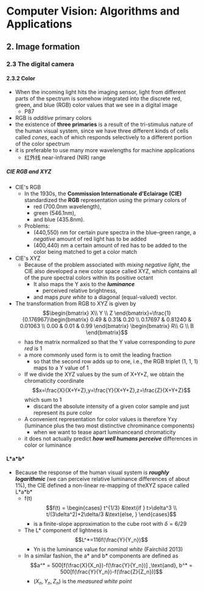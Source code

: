 # Computer Vision: Algorithms and Applications

## 2. Image formation

### 2.3 The digital camera

#### 2.3.2 Color
- When the incoming light hits the imaging sensor, light from different parts of the spectrum is somehow integrated into the discrete red, green, and blue (RGB) color values that we see in
a digital image
  - P87
- RGB is *additive* primary colors
- the existence of **three primaries** is a result of the tri-stimulus nature of the human visual system, since we have three different kinds of cells called *cones*, each of which responds selectively to a different portion of the color spectrum 
- it is preferable to use many more wavelengths for machine applications
  - 红外线 near-infrared (NIR) range

##### CIE RGB and XYZ

- CIE's RGB
  - In the 1930s, the **Commission Internationale d’Eclairage (CIE)** standardized the **RGB** representation using the primary colors of
    -  red (700.0nm wavelength),
    -  green (546.1nm),
    -  and blue (435.8nm).
  - Problems:
    - (440,550) nm for certain pure spectra in the blue–green range, a *negative* amount of red light has to be added
    - (400,440) nm a certain amount of red has to be added to the color being matched to get a color match
- CIE's XYZ
  - Because of the problem associated with *mixing negative light*, the CIE also developed a new color space called XYZ, which contains all of the pure spectral colors within its positive octant
    - It also maps the Y axis to the ***luminance***
      -  perceived relative brightness,
    -  and maps *pure white* to a diagonal (equal-valued) vector.
- The transformation from RGB to XYZ is
given by $$\begin{bmatrix} X\\ Y \\ Z \end{bmatrix}=\frac{1}{0.176967}\begin{bmatrix} 0.49 & 0.31& 0.20 \\ 0.17697 & 0.81240 & 0.01063 \\ 0.00 & 0.01 & 0.99 \end{bmatrix} \begin{bmatrix} R\\ G \\ B \end{bmatrix}$$
  - has the matrix normalized so that the Y value corresponding to *pure red* is 1
  - a more commonly used form is to omit the leading fraction
    - so that the second row adds up to one, i.e., the RGB triplet (1, 1, 1) maps to a Y value of 1
  - If we divide the XYZ values by the sum of X+Y+Z, we obtain the chromaticity coordinate $$x=\frac{X}{X+Y+Z},y=\frac{Y}{X+Y+Z},z=\frac{Z}{X+Y+Z}$$  which sum to 1
    - discard the absolute intensity of a given color
  sample and just represent its pure color
  - A convenient representation for color values is therefore Yxy (luminance plus the two most distinctive chrominance components)
    - when we want to tease apart luminanceand chromaticity
  - it does not actually predict ***how well humans perceive*** differences in color or luminance

#### L\*a\*b\*
- Because the response of the human visual system is ***roughly logarithmic*** (we can perceive relative luminance differences of about 1%), the CIE defined a non-linear re-mapping of theXYZ space called L\*a\*b\*
  - f(t) $$f(t) = 
  \begin{cases}
   t^{1/3} &\text{if } t>\delta^3 \\
   t/(3\delta^2)+2\delta/3 &\text{else, } 
  \end{cases}$$
    - is a finite-slope approximation to the cube root with $\delta = 6/29$
  - The L* component of lightness is $$L^*=116f(\frac{Y}{Y_n})$$
    - Yn is the luminance value for *nominal white* (Fairchild 2013)
  - In a similar fashion, the a* and b* components are defined as $$a^* = 500[f(\frac{X}{X_n})-f(\frac{Y}{Y_n})] ,\text{and}, b^* = 500[f(\frac{Y}{Y_n})-f(\frac{Z}{Z_n})]$$
    - $(X_n,Y_n,Z_n)$ is the *measured white point*